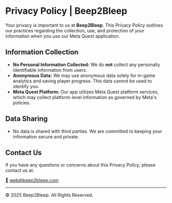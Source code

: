 # Privacy Policy | Beep2Bleep

Your privacy is important to us at **Beep2Bleep**. This Privacy Policy outlines our practices regarding the collection, use, and protection of your information when you use our Meta Quest application.

## Information Collection

- **No Personal Information Collected:** We do **not** collect any personally identifiable information from users.
- **Anonymous Data:** We may use anonymous data solely for in-game analytics and saving player progress. This data cannot be used to identify you.
- **Meta Quest Platform:** Our app utilizes Meta Quest platform services, which may collect platform-level information as governed by Meta's policies.

## Data Sharing

- No data is shared with third parties. We are committed to keeping your information secure and private.

## Contact Us

If you have any questions or concerns about this Privacy Policy, please contact us at:

📧 [web@beep2bleep.com](mailto:web@beep2bleep.com)

---

© 2025 Beep2Bleep. All Rights Reserved.
